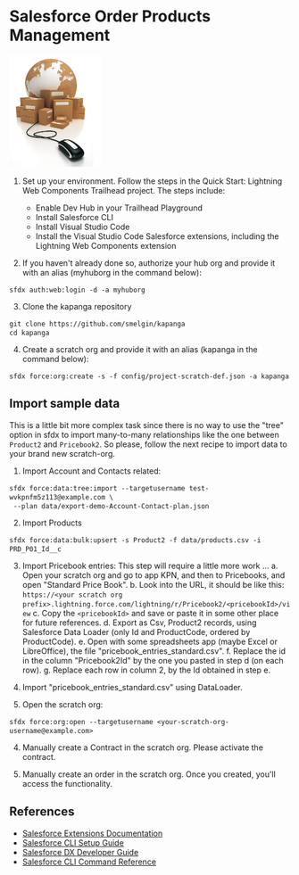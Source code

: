 # Salesforce Order Products Management

![orders-logo](onlineorderfulfillment_sml.png)


1. Set up your environment. Follow the steps in the Quick Start: Lightning Web Components Trailhead project. The steps include:

   * Enable Dev Hub in your Trailhead Playground
   * Install Salesforce CLI
   * Install Visual Studio Code
   * Install the Visual Studio Code Salesforce extensions, including the Lightning Web Components extension

2. If you haven't already done so, authorize your hub org and provide it with an alias (myhuborg in the command below):
```
sfdx auth:web:login -d -a myhuborg
```

3. Clone the kapanga repository
```
git clone https://github.com/smelgin/kapanga
cd kapanga
```
4. Create a scratch org and provide it with an alias (kapanga in the command below):
```
sfdx force:org:create -s -f config/project-scratch-def.json -a kapanga
```
## Import sample data
This is a little bit more complex task since there is no way to use the "tree" option in sfdx to import many-to-many relationships like the one between `Product2` and `Pricebook2`. So please, follow the next recipe to import data to your brand new scratch-org.

1. Import Account and Contacts related:
```
sfdx force:data:tree:import --targetusername test-wvkpnfm5z113@example.com \
 --plan data/export-demo-Account-Contact-plan.json
```

2. Import Products
```
sfdx force:data:bulk:upsert -s Product2 -f data/products.csv -i PRD_P01_Id__c
```

3. Import Pricebook entries:
This step will require a little more work ... 
 a. Open your scratch org and go to app KPN, and then to Pricebooks, and open "Standard Price Book".
 b. Look into the URL, it should be like this: `https://<your scratch org prefix>.lightning.force.com/lightning/r/Pricebook2/<pricebookId>/view`
 c. Copy the `<pricebookId>` and save or paste it in some other place for future references.
 d. Export as Csv, Product2 records, using Salesforce Data Loader (only Id and ProductCode, ordered by ProductCode).
 e. Open with some spreadsheets app (maybe Excel or LibreOffice), the file "pricebook_entries_standard.csv".
 f. Replace the id in the column "Pricebook2Id" by the one you pasted in step d (on each row).
 g. Replace each row in column 2, by the Id obtained in step e.

 4. Import "pricebook_entries_standard.csv" using DataLoader.

 5. Open the scratch org:
 ```
 sfdx force:org:open --targetusername <your-scratch-org-username@example.com>
 ```

 4. Manually create a Contract in the scratch org. Please activate the contract.
 
 5. Manually create an order in the scratch org. Once you created, you'll access the functionality.
 

## References

- [Salesforce Extensions Documentation](https://developer.salesforce.com/tools/vscode/)
- [Salesforce CLI Setup Guide](https://developer.salesforce.com/docs/atlas.en-us.sfdx_setup.meta/sfdx_setup/sfdx_setup_intro.htm)
- [Salesforce DX Developer Guide](https://developer.salesforce.com/docs/atlas.en-us.sfdx_dev.meta/sfdx_dev/sfdx_dev_intro.htm)
- [Salesforce CLI Command Reference](https://developer.salesforce.com/docs/atlas.en-us.sfdx_cli_reference.meta/sfdx_cli_reference/cli_reference.htm)
